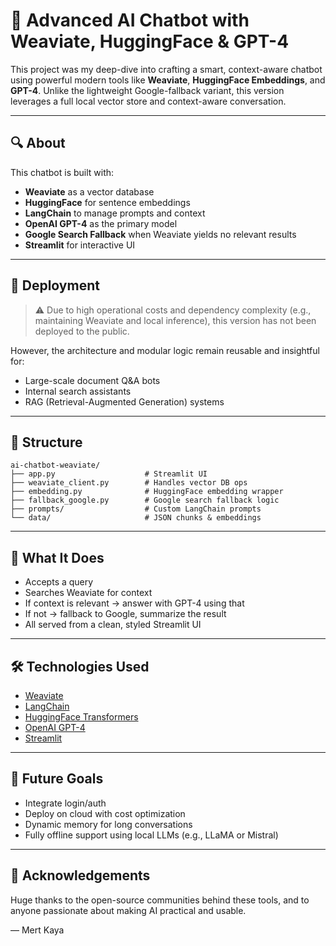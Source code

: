 # 🧠 Advanced AI Chatbot with Weaviate, HuggingFace & GPT-4

This project was my deep-dive into crafting a smart, context-aware chatbot using powerful modern tools like **Weaviate**, **HuggingFace Embeddings**, and **GPT-4**. Unlike the lightweight Google-fallback variant, this version leverages a full local vector store and context-aware conversation.

---

## 🔍 About

This chatbot is built with:

- **Weaviate** as a vector database
- **HuggingFace** for sentence embeddings
- **LangChain** to manage prompts and context
- **OpenAI GPT-4** as the primary model
- **Google Search Fallback** when Weaviate yields no relevant results
- **Streamlit** for interactive UI

---

## 🚧 Deployment

> ⚠️ Due to high operational costs and dependency complexity (e.g., maintaining Weaviate and local inference), this version has not been deployed to the public.

However, the architecture and modular logic remain reusable and insightful for:

- Large-scale document Q&A bots
- Internal search assistants
- RAG (Retrieval-Augmented Generation) systems

---

## 📁 Structure

```
ai-chatbot-weaviate/
├── app.py                    # Streamlit UI
├── weaviate_client.py        # Handles vector DB ops
├── embedding.py              # HuggingFace embedding wrapper
├── fallback_google.py        # Google search fallback logic
├── prompts/                  # Custom LangChain prompts
└── data/                     # JSON chunks & embeddings
```

---

## 🧠 What It Does

- Accepts a query
- Searches Weaviate for context
- If context is relevant → answer with GPT-4 using that
- If not → fallback to Google, summarize the result
- All served from a clean, styled Streamlit UI

---

## 🛠 Technologies Used

- [Weaviate](https://weaviate.io/)
- [LangChain](https://www.langchain.com/)
- [HuggingFace Transformers](https://huggingface.co/)
- [OpenAI GPT-4](https://openai.com/gpt)
- [Streamlit](https://streamlit.io/)

---

## 📌 Future Goals

- Integrate login/auth
- Deploy on cloud with cost optimization
- Dynamic memory for long conversations
- Fully offline support using local LLMs (e.g., LLaMA or Mistral)

---

## 🙏 Acknowledgements

Huge thanks to the open-source communities behind these tools, and to anyone passionate about making AI practical and usable.

—
Mert Kaya
